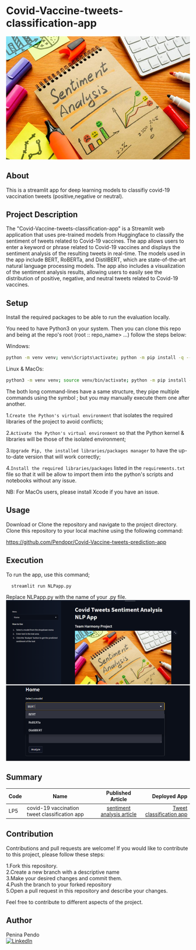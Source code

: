 # Covid-Vaccine-tweets-classification-app
![sentiment_analysis](./images/sentiment%20analysis.jpg)
## About
This is a streamlit app for deep learning models to classifiy covid-19 vaccination tweets (positive,negative or neutral).

## Project Description

The "Covid-Vaccine-tweets-classification-app" is a Streamlit web application that uses pre-trained models from Huggingface to classify the sentiment of tweets related to Covid-19 vaccines. The app allows users to enter a keyword or phrase related to Covid-19 vaccines and displays the sentiment analysis of the resulting tweets in real-time. The models used in the app include BERT, RoBERTa, and DistilBERT, which are state-of-the-art natural language processing models. The app also includes a visualization of the sentiment analysis results, allowing users to easily see the distribution of positive, negative, and neutral tweets related to Covid-19 vaccines.

## Setup
Install the required packages to be able to run the evaluation locally.

You need to have Python3 on your system. Then you can clone this repo and being at the repo's root (root :: repo_name> ...) follow the steps below:

Windows:

 ```bash
 python -m venv venv; venv\Scripts\activate; python -m pip install -q --upgrade pip; python -m pip install -qr requirements.txt 
 ``` 
Linux & MacOs:

  ```bash
  python3 -m venv venv; source venv/bin/activate; python -m pip install -q --upgrade pip; python -m pip install -qr requirements.txt
  ```  
The both long command-lines have a same structure, they pipe multiple commands using the symbol ; but you may manually execute them one after another.

1.`Create the Python's virtual environment` that isolates the required libraries of the project to avoid conflicts;

2.`Activate the Python's virtual environment` so that the Python kernel & libraries will be those of the isolated environment;

3.`Upgrade Pip, the installed libraries/packages manager` to have the up-to-date version that will work correctly;

4.`Install the required libraries/packages` listed in the `requirements.txt` file so that it will be allow to import them into the python's scripts and notebooks without any issue.

NB: For MacOs users, please install Xcode if you have an issue.
##  Usage
Download or Clone the repository and navigate to the project directory. Clone this repository to your local machine using the following command:

https://github.com/Pendopr/Covid-Vaccine-tweets-prediction-app

##  Execution
To run the app, use this command;
```bash
  streamlit run NLPapp.py
```
Replace NLPapp.py with the name of your .py file.
![image1](./images/nlp_1.png)
![image](./images/nlp_2.png)

## Summary
| Code      | Name        | Published Article |  Deployed App |
|-----------|-------------|:-------------:|------:|
| LP5       |covid-19 vaccination tweet classification app|[sentiment analysis article](https://medium.com/@peninarandu/sentiment-analysis-of-covid-19-tweets-by-hugging-face-deep-learning-models-8818859792f1) | [Tweet classification app](https://huggingface.co/spaces/Pendo/Covid_tweet_sentiment_analysis)

## Contribution 
Contributions and pull requests are welcome! If you would like to contribute to this project, please follow these steps:

1.Fork this repository.\
2.Create a new branch with a descriptive name\
3.Make your desired changes and commit them.\
4.Push the branch to your forked repository\
5.Open a pull request in this repository and describe your changes.

Feel free to contribute to different aspects of the project.

## Author
Penina Pendo\
[![LinkedIn](https://img.shields.io/badge/LinkedIn-%230077B5?logo=linkedin&logoColor=white)](https://www.linkedin.com/in/penina-randu-7b004222a/)


